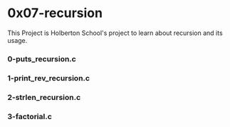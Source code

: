 # 0x07-recursion
This Project is Holberton School's project to learn about recursion and its usage.
### 0-puts_recursion.c
### 1-print_rev_recursion.c
### 2-strlen_recursion.c
### 3-factorial.c
